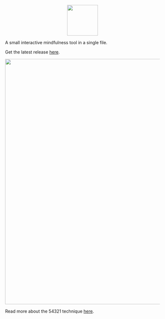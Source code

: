 <p align="center">
  <img src="https://i.imgur.com/9RnSe7Z.png" width = "100" />
</p>

A small interactive mindfulness tool in a single file.

Get the latest release [here](https://github.com/AlexBridgez/54321/releases/latest).

<p align = "center">
  <img src = https://i.imgur.com/j4P6laJ.png width = "800" />
<p>

Read more about the 54321 technique [here](https://insighttimer.com/blog/54321-grounding-technique/).
